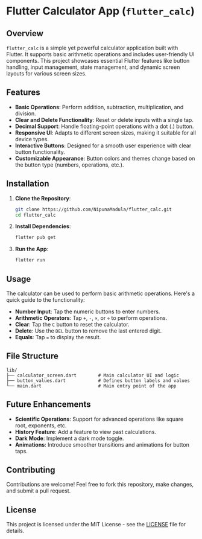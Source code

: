 # Flutter Calculator App (`flutter_calc`)

## Overview

`flutter_calc` is a simple yet powerful calculator application built with Flutter. It supports basic arithmetic operations and includes user-friendly UI components. This project showcases essential Flutter features like button handling, input management, state management, and dynamic screen layouts for various screen sizes.

## Features

- **Basic Operations**: Perform addition, subtraction, multiplication, and division.
- **Clear and Delete Functionality**: Reset or delete inputs with a single tap.
- **Decimal Support**: Handle floating-point operations with a dot (.) button.
- **Responsive UI**: Adapts to different screen sizes, making it suitable for all device types.
- **Interactive Buttons**: Designed for a smooth user experience with clear button functionality.
- **Customizable Appearance**: Button colors and themes change based on the button type (numbers, operations, etc.).

## Installation

1. **Clone the Repository**:
   ```bash
   git clone https://github.com/NipunaMadula/flutter_calc.git
   cd flutter_calc
   ```

2. **Install Dependencies**:
   ```bash
   flutter pub get
   ```

3. **Run the App**:
   ```bash
   flutter run
   ```

## Usage

The calculator can be used to perform basic arithmetic operations. Here's a quick guide to the functionality:

- **Number Input**: Tap the numeric buttons to enter numbers.
- **Arithmetic Operators**: Tap `+`, `-`, `×`, or `÷` to perform operations.
- **Clear**: Tap the `C` button to reset the calculator.
- **Delete**: Use the `DEL` button to remove the last entered digit.
- **Equals**: Tap `=` to display the result.

## File Structure

```
lib/
├── calculator_screen.dart        # Main calculator UI and logic
├── button_values.dart            # Defines button labels and values
└── main.dart                     # Main entry point of the app
```

## Future Enhancements

- **Scientific Operations**: Support for advanced operations like square root, exponents, etc.
- **History Feature**: Add a feature to view past calculations.
- **Dark Mode**: Implement a dark mode toggle.
- **Animations**: Introduce smoother transitions and animations for button taps.

## Contributing

Contributions are welcome! Feel free to fork this repository, make changes, and submit a pull request.

## License

This project is licensed under the MIT License - see the [LICENSE](LICENSE) file for details.

